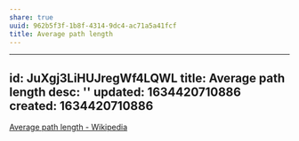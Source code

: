 ```yaml
---
share: true
uuid: 962b5f3f-1b8f-4314-9dc4-ac71a5a41fcf
title: Average path length
---
```

---
id: JuXgj3LiHUJregWf4LQWL
title: Average path length
desc: ''
updated: 1634420710886
created: 1634420710886
---

[Average path length - Wikipedia](https://en.wikipedia.org/wiki/Average_path_length)